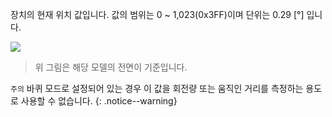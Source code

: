 장치의 현재 위치 값입니다. 값의 범위는 0 ~ 1,023(0x3FF)이며 단위는 0.29 [&deg;] 입니다.

![](/assets/images/dxl/dx/dx_series_goal_position.png)

> 위 그림은 해당 모델의 전면이 기준입니다.

`주의` 바퀴 모드로 설정되어 있는 경우 이 값을 회전량 또는 움직인 거리를 측정하는 용도로 사용할 수 없습니다.
{: .notice--warning}
